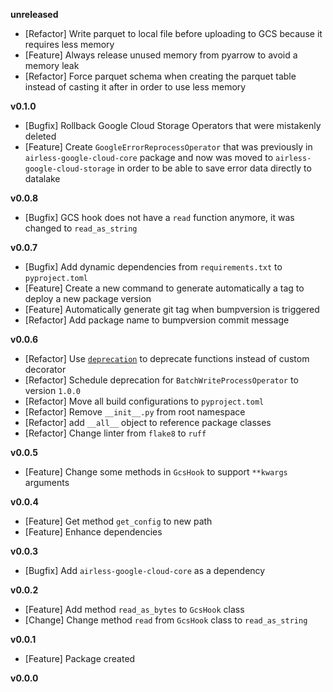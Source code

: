 
**unreleased**
- [Refactor] Write parquet to local file before uploading to GCS because it requires less memory
- [Feature] Always release unused memory from pyarrow to avoid a memory leak
- [Refactor] Force parquet schema when creating the parquet table instead of casting it after in order to use less memory

**v0.1.0**
- [Bugfix] Rollback Google Cloud Storage Operators that were mistakenly deleted
- [Feature] Create `GoogleErrorReprocessOperator` that was previously in `airless-google-cloud-core` package and now was moved to `airless-google-cloud-storage` in order to be able to save error data directly to datalake

**v0.0.8**
- [Bugfix] GCS hook does not have a `read` function anymore, it was changed to `read_as_string`

**v0.0.7**
- [Bugfix] Add dynamic dependencies from `requirements.txt` to `pyproject.toml`
- [Feature] Create a new command to generate automatically a tag to deploy a new package version
- [Feature] Automatically generate git tag when bumpversion is triggered
- [Refactor] Add package name to bumpversion commit message

**v0.0.6**
- [Refactor] Use [`deprecation`](https://pypi.org/project/deprecation/) to deprecate functions instead of custom decorator
- [Refactor] Schedule deprecation for `BatchWriteProcessOperator` to version `1.0.0`
- [Refactor] Move all build configurations to `pyproject.toml`
- [Refactor] Remove `__init__.py` from root namespace
- [Refactor] add `__all__` object to reference package classes
- [Refactor] Change linter from `flake8` to `ruff`

**v0.0.5**
- [Feature] Change some methods in `GcsHook` to support `**kwargs` arguments

**v0.0.4**
- [Feature] Get method `get_config` to new path
- [Feature] Enhance dependencies

**v0.0.3**
- [Bugfix] Add `airless-google-cloud-core` as a dependency

**v0.0.2**
- [Feature] Add method `read_as_bytes` to `GcsHook` class
- [Change] Change method `read` from `GcsHook` class to `read_as_string`

**v0.0.1**
- [Feature] Package created

**v0.0.0**